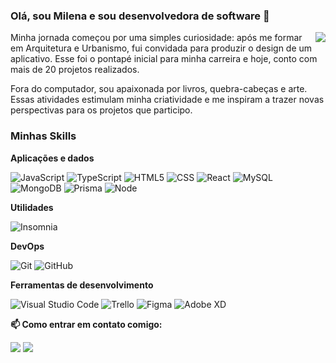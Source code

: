 ### Olá, sou Milena e sou desenvolvedora de software 👋

<img align='right' src="https://github-readme-stats.vercel.app/api?username=milenamed&show_icons=true&title_color=054f77&text_color=3e7786&icon_color=054f77&bg_color=88d2ec&cache_seconds=2300">

Minha jornada começou por uma simples curiosidade: após me formar em Arquitetura e Urbanismo, fui convidada para produzir o design de um aplicativo. Esse foi o pontapé inicial para minha carreira e hoje, conto com mais de 20 projetos realizados.

Fora do computador, sou apaixonada por livros, quebra-cabeças e arte. Essas atividades estimulam minha criatividade e me inspiram a trazer novas perspectivas para os projetos que participo.
<h3>Minhas Skills</h3>

**Aplicações e dados**

![JavaScript](https://img.shields.io/badge/-JavaScript-333333?style=flat&logo=javascript)
![TypeScript](https://camo.githubusercontent.com/d64bbad4f4cb520e4b74089f62b07e24961ee1b1abc980166bf061af9b7e2598/68747470733a2f2f696d672e736869656c64732e696f2f62616467652f547970655363726970742d3236326133332e7376673f6c6f676f3d74797065736372697074266c6f676f436f6c6f723d303037414343)
![HTML5](https://img.shields.io/badge/-HTML5-333333?style=flat&logo=HTML5)
![CSS](https://img.shields.io/badge/-CSS-333333?style=flat&logo=CSS3&logoColor=1572B6)
![React](https://img.shields.io/badge/-React-333333?style=flat&logo=react)
![MySQL](https://img.shields.io/badge/-MySQL-333333?style=flat&logo=mysql)
![MongoDB](https://camo.githubusercontent.com/4a587ec97361f3fb9439f9e61e8540c232e18356a7317815955ee4b27f174124/68747470733a2f2f696d672e736869656c64732e696f2f62616467652f4d6f6e676f44422d3236326133332e7376673f6c6f676f3d6d6f6e676f6462266c6f676f436f6c6f723d346561393462)
![Prisma](https://camo.githubusercontent.com/872f1fadb74e66e050b61f519474f0a0ac1b796fed391da850069dcb81997366/68747470733a2f2f696d672e736869656c64732e696f2f62616467652f507269736d612d3236326133333f266c6f676f3d507269736d61266c6f676f436f6c6f723d464646464646)
![Node](https://camo.githubusercontent.com/63128b7c08cc8a9f1a23e0d7a7b537daa1f7d0d148db0caa90541c283eb64e0a/68747470733a2f2f696d672e736869656c64732e696f2f62616467652f4e6f64652e6a732d3236326133332e7376673f6c6f676f3d6e6f64652e6a73266c6f676f436f6c6f723d343338353344)

**Utilidades**

![Insomnia](https://img.shields.io/badge/-Insomnia-333333?style=flat&logo=insomnia)

**DevOps**

![Git](https://img.shields.io/badge/-Git-333333?style=flat&logo=git)
![GitHub](https://img.shields.io/badge/-GitHub-333333?style=flat&logo=github)

**Ferramentas de desenvolvimento**

![Visual Studio Code](https://img.shields.io/badge/-Visual%20Studio%20Code-333333?style=flat&logo=visual-studio-code&logoColor=007ACC)
![Trello](https://img.shields.io/badge/-Trello-333333?style=flat&logo=trello&logoColor=007ACC)
![Figma](https://img.shields.io/badge/-Figma-333333?style=flat&logo=figma&logoColor=007ACC)
![Adobe XD](https://img.shields.io/badge/-Adobe%20XD-333333?style=flat&logo=adobe-xd&logoColor=007ACC)

**📫 Como entrar em contato comigo:**

<p align="left">
  <a href="#" alt="Gmail">
  <img src="https://img.shields.io/badge/-Gmail-FF0000?style=flat-square&labelColor=FF0000&logo=gmail&logoColor=white&link=milenamfm@gmail.com" /></a>

  <a href="#" alt="LinkedIn">
  <img src="https://img.shields.io/badge/-Linkedin-0e76a8?style=flat-square&logo=Linkedin&logoColor=white&link=https://www.linkedin.com/in/milena-medeiros-marques/" /></a>

